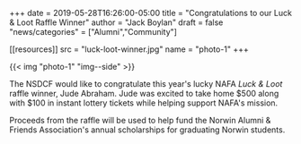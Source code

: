 +++
date = 2019-05-28T16:26:00-05:00
title = "Congratulations to our Luck & Loot Raffle Winner"
author = "Jack Boylan"
draft = false
"news/categories" = ["Alumni","Community"]

[[resources]]
  src  = "luck-loot-winner.jpg"
  name = "photo-1"
+++

{{< img "photo-1" "img--side" >}}

The NSDCF would like to congratulate this year's lucky NAFA *Luck & Loot* raffle winner, Jude Abraham. Jude was excited to take home $500 along with $100 in instant lottery tickets while helping support NAFA's mission.

Proceeds from the raffle will be used to help fund the Norwin Alumni & Friends Association's annual scholarships for graduating Norwin students.
